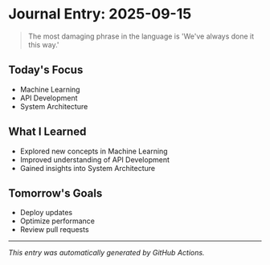 # Journal Entry: 2025-09-15

> The most damaging phrase in the language is 'We've always done it this way.'

## Today's Focus
- Machine Learning
- API Development
- System Architecture

## What I Learned
- Explored new concepts in Machine Learning
- Improved understanding of API Development
- Gained insights into System Architecture

## Tomorrow's Goals
- Deploy updates
- Optimize performance
- Review pull requests

---
*This entry was automatically generated by GitHub Actions.*